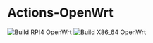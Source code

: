 # Actions-OpenWrt

![Build RPI4 OpenWrt](https://github.com/sleepgod/Actions-OpenWrt/workflows/Build%20RPI4%20OpenWrt/badge.svg)
![Build X86_64 OpenWrt](https://github.com/sleepgod/Actions-OpenWrt/workflows/Build%20X86_64%20OpenWrt/badge.svg)
